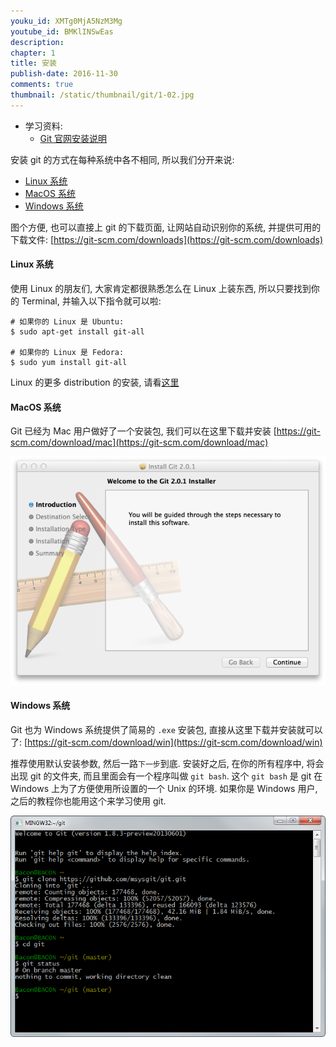 ```yaml
---
youku_id: XMTg0MjA5NzM3Mg
youtube_id: BMKlINSwEas 
description: 
chapter: 1
title: 安装
publish-date: 2016-11-30
comments: true
thumbnail: /static/thumbnail/git/1-02.jpg
---
```

* 学习资料:
  * [Git 官网安装说明](https://git-scm.com/book/en/v2/Getting-Started-Installing-Git)

安装 git 的方式在每种系统中各不相同, 所以我们分开来说:

* [Linux 系统](#linux)
* [MacOS 系统](#mac)
* [Windows 系统](#windows)

图个方便, 也可以直接上 git 的下载页面, 让网站自动识别你的系统, 并提供可用的下载文件:
[https://git-scm.com/downloads](https://git-scm.com/downloads)

<h4 class="tut-h4-pad" id="linux">Linux 系统</h4>

使用 Linux 的朋友们, 大家肯定都很熟悉怎么在 Linux 上装东西, 
所以只要找到你的 Terminal, 并输入以下指令就可以啦:

```shell
# 如果你的 Linux 是 Ubuntu:
$ sudo apt-get install git-all

# 如果你的 Linux 是 Fedora:
$ sudo yum install git-all
```

Linux 的更多 distribution 的安装, 请看[这里](https://git-scm.com/download/linux)

<h4 class="tut-h4-pad" id="mac">MacOS 系统</h4>

Git 已经为 Mac 用户做好了一个安装包, 我们可以在这里下载并安装 [https://git-scm.com/download/mac](https://git-scm.com/download/mac)

<img class="course-image" src="/static/results/git/1-2-1.png">

<h4 class="tut-h4-pad" id="windows">Windows 系统</h4>

Git 也为 Windows 系统提供了简易的 `.exe` 安装包, 直接从这里下载并安装就可以了: [https://git-scm.com/download/win](https://git-scm.com/download/win)

推荐使用默认安装参数, 然后一路`下一步`到底. 
安装好之后, 在你的所有程序中, 将会出现 git 的文件夹, 而且里面会有一个程序叫做
`git bash`. 这个 `git bash` 是 git 在 Windows 上为了方便使用所设置的一个 Unix 的环境.
如果你是 Windows 用户, 之后的教程你也能用这个来学习使用 git.

<img class="course-image" src="/static/results/git/1-2-2.png">
